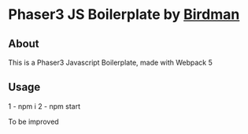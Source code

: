 # Phaser3 JS Boilerplate by [Birdman](https://birdman1104.github.io)

## About
This is a Phaser3 Javascript Boilerplate, made with Webpack 5

## Usage

1 - npm i
2 - npm start

To be improved